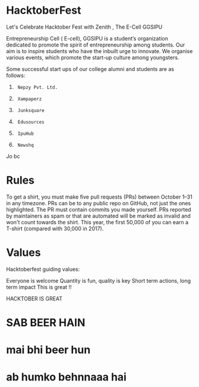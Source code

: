 # <h1> HacktoberFest</h1>
Let's Celebrate Hacktober Fest with Zenith , The E-Cell GGSIPU

Entrepreneurship Cell ( E-cell), GGSIPU is a student’s organization dedicated to promote the spirit of entrepreneurship among students. Our aim is to inspire students who have the inbuilt urge to innovate. We organise various events, which promote the start-up culture among youngsters.

Some  successful start ups of our college alumni and students are as follows:
1.      Nepzy Pvt. Ltd.
2.      Xampaperz
3.      Junksquare
4.      Edusources
5.      IpuHub
6.      Newshq

Jo bc 

# Rules

To get a shirt, you must make five pull requests (PRs) between October 1–31 in any timezone. PRs can be to any public repo on GitHub, not just the ones highlighted. The PR must contain commits you made yourself. PRs reported by maintainers as spam or that are automated will be marked as invalid and won't count towards the shirt. This year, the first 50,000 of you can earn a T-shirt (compared with 30,000 in 2017).

# Values
Hacktoberfest guiding values:

Everyone is welcome
Quantity is fun, quality is key
Short term actions, long term impact
This is great !!
<p> HACKTOBER IS GREAT</p>

# SAB BEER HAIN
# mai bhi beer hun
# ab humko behnnaaa hai 
